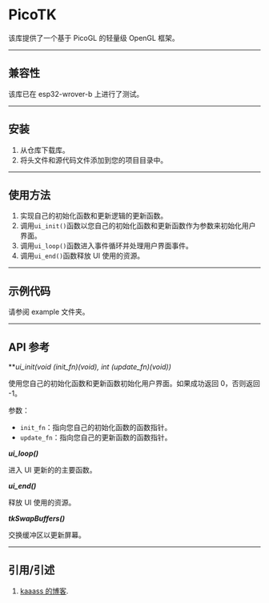 
# PicoTK

该库提供了一个基于 PicoGL 的轻量级 OpenGL 框架。

---

## 兼容性

该库已在 esp32-wrover-b 上进行了测试。

---

## 安装

1. 从仓库下载库。
2. 将头文件和源代码文件添加到您的项目目录中。

---

## 使用方法

1. 实现自己的初始化函数和更新逻辑的更新函数。
2. 调用`ui_init()`函数以您自己的初始化函数和更新函数作为参数来初始化用户界面。
3. 调用`ui_loop()`函数进入事件循环并处理用户界面事件。
4. 调用`ui_end()`函数释放 UI 使用的资源。

---

## 示例代码

请参阅 example 文件夹。

---

## API 参考

***ui_init(void (*init_fn)(void), int (*update_fn)(void))***

使用您自己的初始化函数和更新函数初始化用户界面。如果成功返回 0，否则返回 -1。

参数：

- `init_fn`：指向您自己的初始化函数的函数指针。
- `update_fn`：指向您自己的更新函数的函数指针。

***ui_loop()***

进入 UI 更新的的主要函数。

***ui_end()***

释放 UI 使用的资源。

***tkSwapBuffers()***

交换缓冲区以更新屏幕。

---

## 引用/引述

1. [kaaass 的博客](https://blog.kaaass.net/archives/1340).